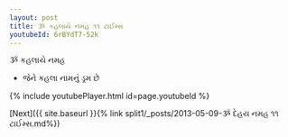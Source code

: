 ```yaml
---
layout: post
title: ૐ કહલાયે નમહ ૧૧ ટાઈમ્સ
youtubeId: 6rBYdT7-52k
---
```

 
 
 ૐ કહલાયે નમહ  
 
 -  જેને કહલા નામનું ડ્રમ છે 
 
  
 
  
 
 
 
 
 
 


{% include youtubePlayer.html id=page.youtubeId %}
 
[Next]({{ site.baseurl }}{% link  split1/_posts/2013-05-09-ૐ દેહય નમહ ૧૧ ટાઈમ્સ.md%})
 
